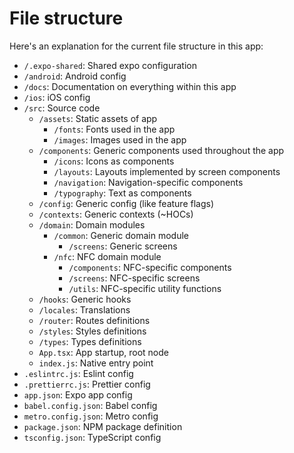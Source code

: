 # File structure

Here's an explanation for the current file structure in this app:

- `/.expo-shared`: Shared expo configuration
- `/android`: Android config
- `/docs`: Documentation on everything within this app
- `/ios`: iOS config
- `/src`: Source code
  - `/assets`: Static assets of app
    - `/fonts`: Fonts used in the app
    - `/images`: Images used in the app
  - `/components`: Generic components used throughout the app
    - `/icons`: Icons as components
    - `/layouts`: Layouts implemented by screen components
    - `/navigation`: Navigation-specific components
    - `/typography`: Text as components
  - `/config`: Generic config (like feature flags)
  - `/contexts`: Generic contexts (~HOCs)
  - `/domain`: Domain modules
    - `/common`: Generic domain module
      - `/screens`: Generic screens
    - `/nfc`: NFC domain module
      - `/components`: NFC-specific components
      - `/screens`: NFC-specific screens
      - `/utils`: NFC-specific utility functions
  - `/hooks`: Generic hooks
  - `/locales`: Translations
  - `/router`: Routes definitions
  - `/styles`: Styles definitions
  - `/types`: Types definitions
  - `App.tsx`: App startup, root node
  - `index.js`: Native entry point
- `.eslintrc.js`: Eslint config
- `.prettierrc.js`: Prettier config
- `app.json`: Expo app config
- `babel.config.json`: Babel config
- `metro.config.json`: Metro config
- `package.json`: NPM package definition
- `tsconfig.json`: TypeScript config
